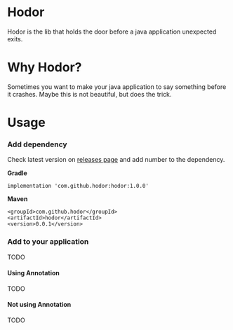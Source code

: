 # Hodor
Hodor is the lib that holds the door before a java application unexpected exits.

# Why Hodor?
Sometimes you want to make your java application to say something before it crashes. 
Maybe this is not beautiful, but does the trick.

# Usage

### Add dependency
Check latest version on [releases page](https://github.com/manudevelopia/hodor/releases) and add number to the dependency.

**Gradle**
```
implementation 'com.github.hodor:hodor:1.0.0'
```

**Maven**
```
<groupId>com.github.hodor</groupId>
<artifactId>hodor</artifactId>
<version>0.0.1</version>
```

### Add to your application
TODO

#### Using Annotation
TODO

#### Not using Annotation
TODO